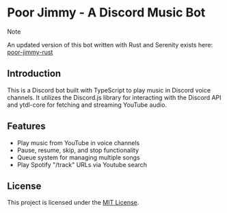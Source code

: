 # Poor Jimmy - A Discord Music Bot

> [!NOTE]
> An updated version of this bot written with Rust and Serenity exists here: [poor-jimmy-rust](https://github.com/andrewmloop/poor-jimmy-rust)

## Introduction
This is a Discord bot built with TypeScript to play music in Discord voice channels. It utilizes the Discord.js library for interacting with the Discord API and ytdl-core for fetching and streaming YouTube audio.

## Features
- Play music from YouTube in voice channels
- Pause, resume, skip, and stop functionality
- Queue system for managing multiple songs
- Play Spotify "/track" URLs via Youtube search

## License
This project is licensed under the [MIT License](LICENSE).
